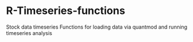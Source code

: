 # R-Timeseries-functions
Stock data timeseries
Functions for loading data via quantmod and running timeseries analysis
